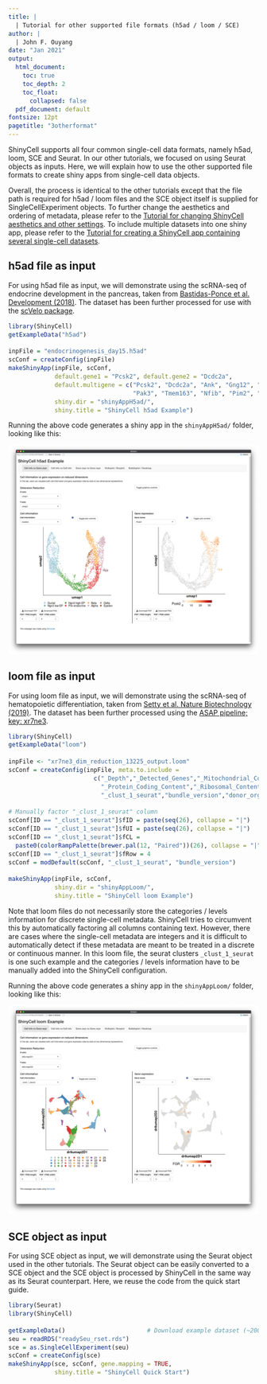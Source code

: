 ```yaml
---
title: | 
  | Tutorial for other supported file formats (h5ad / loom / SCE)
author: |
  | John F. Ouyang
date: "Jan 2021"
output:
  html_document: 
    toc: true
    toc_depth: 2
    toc_float: 
      collapsed: false
  pdf_document: default
fontsize: 12pt
pagetitle: "3otherformat"
---
```



ShinyCell supports all four common single-cell data formats, namely h5ad, 
loom, SCE and Seurat. In our other tutorials, we focused on using Seurat 
objects as inputs. Here, we will explain how to use the other supported file 
formats to create shiny apps from single-cell data objects.

Overall, the process is identical to the other tutorials except that the file 
path is required for h5ad / loom files and the SCE object itself is supplied 
for SingleCellExperiment objects. To further change the aesthetics and 
ordering of metadata, please refer to the 
[Tutorial for changing ShinyCell aesthetics and other settings](
https://htmlpreview.github.io/?https://github.com/SGDDNB/ShinyCell/blob/master/docs/1aesthetics.html).
To include multiple datasets into one shiny app, please refer to the 
[Tutorial for creating a ShinyCell app containing several single-cell datasets](
https://htmlpreview.github.io/?https://github.com/SGDDNB/ShinyCell/blob/master/docs/2multi.html).


## h5ad file as input
For using h5ad file as input, we will demonstrate using the scRNA-seq of 
endocrine development in the pancreas, taken from 
[Bastidas-Ponce et al. Development (2018)](
https://dev.biologists.org/content/146/12/dev173849.abstract). The dataset has 
been further processed for use with the [scVelo package](
https://scvelo.readthedocs.io/Pancreas.html).

``` r
library(ShinyCell)
getExampleData("h5ad")

inpFile = "endocrinogenesis_day15.h5ad"
scConf = createConfig(inpFile)
makeShinyApp(inpFile, scConf, 
             default.gene1 = "Pcsk2", default.gene2 = "Dcdc2a",
             default.multigene = c("Pcsk2", "Dcdc2a", "Ank", "Gng12", "Top2a",
                                   "Pak3", "Tmem163", "Nfib", "Pim2", "Smoc1"),
             shiny.dir = "shinyAppH5ad/", 
             shiny.title = "ShinyCell h5ad Example") 
```

Running the above code generates a shiny app in the `shinyAppH5ad/` folder,
looking like this:

![](../images/other-h5ad.png)


## loom file as input
For using loom file as input, we will demonstrate using the scRNA-seq of 
hematopoietic differentiation, taken from 
[Setty et al. Nature Biotechnology (2019)](
https://www.nature.com/articles/s41587-019-0068-4). The dataset has 
been further processed using the [ASAP pipeline; key: xr7ne3](
https://asap.epfl.ch/).

``` r
library(ShinyCell)
getExampleData("loom")

inpFile <- "xr7ne3_dim_reduction_13225_output.loom"
scConf = createConfig(inpFile, meta.to.include = 
                        c("_Depth","_Detected_Genes","_Mitochondrial_Content",
                          "_Protein_Coding_Content","_Ribosomal_Content",
                          "_clust_1_seurat","bundle_version","donor_organism.sex"))

# Manually factor "_clust_1_seurat" column
scConf[ID == "_clust_1_seurat"]$fID = paste(seq(26), collapse = "|")
scConf[ID == "_clust_1_seurat"]$fUI = paste(seq(26), collapse = "|")
scConf[ID == "_clust_1_seurat"]$fCL = 
  paste0(colorRampPalette(brewer.pal(12, "Paired"))(26), collapse = "|")
scConf[ID == "_clust_1_seurat"]$fRow = 4
scConf = modDefault(scConf, "_clust_1_seurat", "bundle_version")

makeShinyApp(inpFile, scConf, 
             shiny.dir = "shinyAppLoom/", 
             shiny.title = "ShinyCell loom Example") 
```

Note that loom files do not necessarily store the categories / levels 
information for discrete single-cell metadata. ShinyCell tries to circumvent 
this by automatically factoring all columns containing text. However, there 
are cases where the single-cell metadata are integers and it is difficult to 
automatically detect if these metadata are meant to be treated in a discrete 
or continuous manner. In this loom file, the seurat clusters `_clust_1_seurat` 
is one such example and the categories / levels information have to be 
manually added into the ShinyCell configuration. 

Running the above code generates a shiny app in the `shinyAppLoom/` folder,
looking like this:

![](../images/other-loom.png)


## SCE object as input
For using SCE object as input, we will demonstrate using the Seurat object 
used in the other tutorials. The Seurat object can be easily converted to a 
SCE object and the SCE object is processed by ShinyCell in the same way as its 
Seurat counterpart. Here, we reuse the code from the quick start guide. 

``` r
library(Seurat)
library(ShinyCell)

getExampleData()                       # Download example dataset (~200 MB)
seu = readRDS("readySeu_rset.rds")
sce = as.SingleCellExperiment(seu)
scConf = createConfig(sce)
makeShinyApp(sce, scConf, gene.mapping = TRUE,
             shiny.title = "ShinyCell Quick Start") 
```

